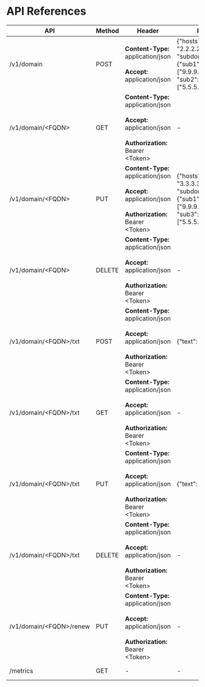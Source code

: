 # API References

| API | Method | Header | Payload | Description |
| --- | ------ | ------ | ------- | ----------- |
| /v1/domain | POST | **Content-Type:** application/json <br/><br/> **Accept:** application/json | {"hosts": ["4.4.4.4", "2.2.2.2"], "subdomain": {"sub1": ["9.9.9.9","4.4.4.4"], "sub2": ["5.5.5.5","6.6.6.6"]}} | Create A Records |
| /v1/domain/&lt;FQDN&gt; | GET | **Content-Type:** application/json <br/><br/> **Accept:** application/json <br/><br/> **Authorization:** Bearer &lt;Token&gt; | - | Get A Records |
| /v1/domain/&lt;FQDN&gt; | PUT | **Content-Type:** application/json <br/><br/> **Accept:** application/json <br/><br/> **Authorization:** Bearer &lt;Token&gt; | {"hosts": ["4.4.4.4", "3.3.3.3"], "subdomain": {"sub1": ["9.9.9.9","4.4.4.4"], "sub3": ["5.5.5.5","6.6.6.6"]}} | Update A Records |
| /v1/domain/&lt;FQDN&gt; | DELETE | **Content-Type:** application/json <br/><br/> **Accept:** application/json <br/><br/> **Authorization:** Bearer &lt;Token&gt; | - | Delete A Records |
| /v1/domain/&lt;FQDN&gt;/txt | POST | **Content-Type:** application/json <br/><br/> **Accept:** application/json <br/><br/> **Authorization:** Bearer &lt;Token&gt; | {"text": "xxxxxx"} | Create TXT Record |
| /v1/domain/&lt;FQDN&gt;/txt | GET | **Content-Type:** application/json <br/><br/> **Accept:** application/json <br/><br/> **Authorization:** Bearer &lt;Token&gt; | - | Get TXT Record |
| /v1/domain/&lt;FQDN&gt;/txt | PUT | **Content-Type:** application/json <br/><br/> **Accept:** application/json <br/><br/> **Authorization:** Bearer &lt;Token&gt; | {"text": "xxxxxxxxx"} | Update TXT Record |
| /v1/domain/&lt;FQDN&gt;/txt | DELETE | **Content-Type:** application/json <br/><br/> **Accept:** application/json <br/><br/> **Authorization:** Bearer &lt;Token&gt; | - | Delete TXT Record |
| /v1/domain/&lt;FQDN&gt;/renew | PUT | **Content-Type:** application/json <br/><br/> **Accept:** application/json <br/><br/> **Authorization:** Bearer &lt;Token&gt; | - | Renew Records |
| /metrics | GET | - | - | Prometheus metrics |
